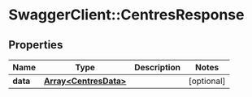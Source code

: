 # SwaggerClient::CentresResponse

## Properties
Name | Type | Description | Notes
------------ | ------------- | ------------- | -------------
**data** | [**Array&lt;CentresData&gt;**](CentresData.md) |  | [optional] 


